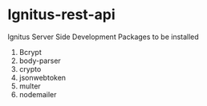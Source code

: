 # Ignitus-rest-api
Ignitus Server Side Development
Packages to be installed
1. Bcrypt
2. body-parser
3. crypto
4. jsonwebtoken
5. multer
6. nodemailer
